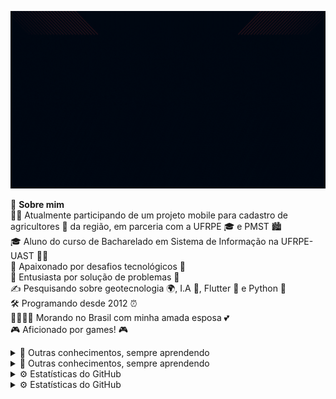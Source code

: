 ![GIF Bruno](assets/bruno.gif)

👾  **Sobre mim**<br>
   🧑‍💻  Atualmente participando de um projeto mobile para cadastro de agricultores 🌾 da região, em parceria com a UFRPE 🎓 e PMST 🏙️<br>
   🎓  Aluno do curso de Bacharelado em Sistema de Informação na UFRPE-UAST 👨‍🎓<br>
   🔭  Apaixonado por desafios tecnológicos 🚀<br>
   🤔  Entusiasta por solução de problemas 🧩<br>
   ✍️  Pesquisando sobre geotecnologia 🌍, I.A 🤖, Flutter 📱 e Python 🐍<br>
   🛠️  Programando desde 2012 ⏰<br>
   👨‍👩‍👧‍👧  Morando no Brasil com minha amada esposa 💕<br>
   🎮  Aficionado por games! 🎮<br>

   []()
    <details>
    <summary>🧠  Outras conhecimentos, sempre aprendendo</summary>
    <p>Aqui estão outras áreas em que estou sempre buscando conhecimento!</p>
    </details>
    <details>
    <summary>🧠  Outras conhecimentos, sempre aprendendo</summary>
    <p>Aqui estão outras áreas em que estou sempre buscando conhecimento!</p>
    </details>
    <details>
    <summary>⚙️  Estatísticas do GitHub</summary>
    <p>Aqui você encontrará estatísticas interessantes do meu perfil no GitHub!</p>
    </details>
    <details>
    <summary>⚙️  Estatísticas do GitHub</summary>
    <p>   / \__<br>
       (    @\___<br>
       /         O<br>
      /   (_____/<br>
     /_____/   ʕ•ᴥ•ʔ<br>
  Ei, eu disse para não abrir!<br>
   Mas já que está aqui, quer ouvir uma piada?<br>
   <br>
   Por que a ULA se sentiu mal depois de um longo dia de trabalho?<br>
   Porque tinha muitos cálculos e precisava de um "bit" de descanso!<br>
   <br>
   ʕ•ᴥ•ʔ  Woof! Gostou da piada?<br>
!</p>
    </details>


<!--
**Arthsson/Arthsson** is a ✨ _special_ ✨ repository because its `README.md` (this file) appears on your GitHub profile.

Here are some ideas to get you started:

- 🔭 I’m currently working on ...
- 🌱 I’m currently learning ...
- 👯 I’m looking to collaborate on ...
- 🤔 I’m looking for help with ...
- 💬 Ask me about ...
- 📫 How to reach me: ...
- 😄 Pronouns: ...
- ⚡ Fun fact: ...
-->
